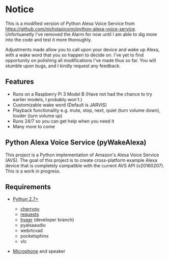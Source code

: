 # Notice

This is a modified version of Python Alexa Voice Service from https://github.com/nicholasjconn/python-alexa-voice-service. Unfortuanetly I've removed the Alarm for now until I am able to dig more into the code and test it more thoroughly.

Adjustments made allow you to call upon your device and wake up Alexa, with a wake word that you so happen to decide on. I've yet to find opportunity on polishing all modifications I've made thus so far. You will stumble upon bugs, and I kindly request any feedback.

## Features

- Runs on a Raspberry Pi 3 Model B (Have not had the chance to try earlier models, I probably won't.)
- Customizable wake word (Default is JARVIS)
- Playback functionality e.g. mute, stop, next, quiet (turn volume down), louder (turn volume up)
- Runs 24/7 so you can get help when you need it
- Many more to come

## Python Alexa Voice Service (pyWakeAlexa)

This project is a Python implementation of Amazon's Alexa Voice Service (AVS). The goal of this project is to create cross-platform example Alexa device that is completely compatible with the current AVS API (v20160207). This is a work in progress.

## Requirements

- [Python 2.7+](https://www.python.org/)
	- [cherrypy](http://www.cherrypy.org/)
    - [requests](http://docs.python-requests.org/en/master/)
    - [hyper](https://hyper.readthedocs.org/en/latest/) (developer branch)
	- pyalsaaudio
    - webrtcvad
    - pocketsphinx
    - vlc

- [Microphone](http://a.co/eHZgfoT) and speaker
